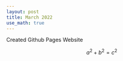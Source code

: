 ```yaml
---
layout: post
title: March 2022
use_math: true
---
```


Created Github Pages Website

$$
a^2 + b^2 = c^2
$$
